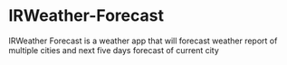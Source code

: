 # IRWeather-Forecast
IRWeather Forecast is a weather app that will forecast weather report of multiple cities and next five days forecast of current city
